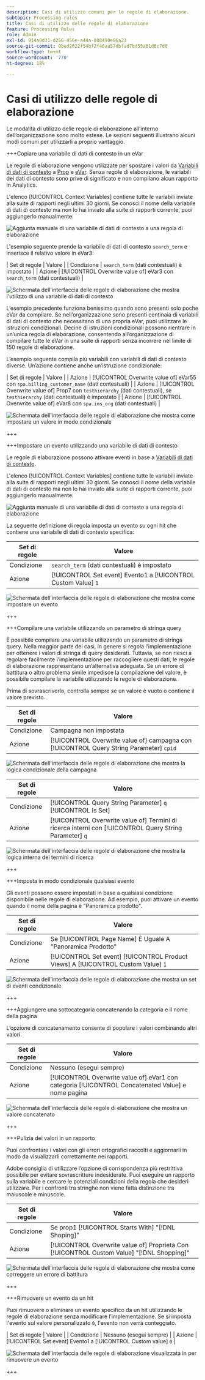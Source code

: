 ```yaml
---
description: Casi di utilizzo comuni per le regole di elaborazione.
subtopic: Processing rules
title: Casi di utilizzo delle regole di elaborazione
feature: Processing Rules
role: Admin
exl-id: 914a0d31-d256-456e-a44a-008490e86a23
source-git-commit: 0bed2622f54bf2f46aa57dbfad7bd55a61d6c7d0
workflow-type: tm+mt
source-wordcount: '770'
ht-degree: 18%

---
```


# Casi di utilizzo delle regole di elaborazione

Le modalità di utilizzo delle regole di elaborazione all’interno dell’organizzazione sono molto estese. Le sezioni seguenti illustrano alcuni modi comuni per utilizzarli a proprio vantaggio.

+++Copiare una variabile di dati di contesto in un eVar

Le regole di elaborazione vengono utilizzate per spostare i valori da [Variabili di dati di contesto](/help/implement/vars/page-vars/contextdata.md) a [Prop](/help/components/dimensions/prop.md) e [eVar](/help/components/dimensions/evar.md). Senza regole di elaborazione, le variabili dei dati di contesto sono prive di significato e non compilano alcun rapporto in Analytics.

L&#39;elenco [!UICONTROL Context Variables] contiene tutte le variabili inviate alla suite di rapporti negli ultimi 30 giorni. Se conosci il nome della variabile di dati di contesto ma non lo hai inviato alla suite di rapporti corrente, puoi aggiungerlo manualmente:

![Aggiunta manuale di una variabile di dati di contesto a una regola di elaborazione](assets/add-context-variable.png)

L&#39;esempio seguente prende la variabile di dati di contesto `search_term` e inserisce il relativo valore in eVar3:

| Set di regole | Valore |
| Condizione | `search_term` (dati contestuali) è impostato |
| Azione | [!UICONTROL Overwrite value of] eVar3 con `search_term` (dati contestuali) |

![Schermata dell&#39;interfaccia delle regole di elaborazione che mostra l&#39;utilizzo di una variabile di dati di contesto](assets/set-context-data.png)

L’esempio precedente funziona benissimo quando sono presenti solo poche eVar da compilare. Se nell’organizzazione sono presenti centinaia di variabili di dati di contesto che necessitano di una propria eVar, puoi utilizzare le istruzioni condizionali. Decine di istruzioni condizionali possono rientrare in un’unica regola di elaborazione, consentendo all’organizzazione di compilare tutte le eVar in una suite di rapporti senza incorrere nel limite di 150 regole di elaborazione.

L’esempio seguente compila più variabili con variabili di dati di contesto diverse. Un’azione contiene anche un’istruzione condizionale:

| Set di regole | Valore |
| Azione | [!UICONTROL Overwrite value of] eVar55 con `spa.billing_customer_name` (dati contestuali) |
| Azione | [!UICONTROL Overwrite value of] Prop7 con `testhierarchy` (dati contestuali), se `testhierarchy` (dati contestuali) è impostato |
| Azione | [!UICONTROL Overwrite value of] eVar8 con `spa.ims_org` (dati contestuali) |

![Schermata dell&#39;interfaccia delle regole di elaborazione che mostra come impostare un valore in modo condizionale](assets/add-conditional.png)

+++

+++Impostare un evento utilizzando una variabile di dati di contesto

Le regole di elaborazione possono attivare eventi in base a [Variabili di dati di contesto](/help/implement/vars/page-vars/contextdata.md).

L&#39;elenco [!UICONTROL Context Variables] contiene tutte le variabili inviate alla suite di rapporti negli ultimi 30 giorni. Se conosci il nome della variabile di dati di contesto ma non lo hai inviato alla suite di rapporti corrente, puoi aggiungerlo manualmente:

![Aggiunta manuale di una variabile di dati di contesto a una regola di elaborazione](assets/add-context-variable.png)

La seguente definizione di regola imposta un evento su ogni hit che contiene una variabile di dati di contesto specifica:

| Set di regole | Valore |
| --- | --- |
| Condizione | `search_term` (dati contestuali) è impostato |
| Azione | [!UICONTROL Set event] Evento1 a [!UICONTROL Custom Value] `1` |

![Schermata dell&#39;interfaccia delle regole di elaborazione che mostra come impostare un evento](assets/processing_rule_set_event.png)

+++

+++Compilare una variabile utilizzando un parametro di stringa query

È possibile compilare una variabile utilizzando un parametro di stringa query. Nella maggior parte dei casi, in genere si regola l’implementazione per ottenere i valori di stringa di query desiderati. Tuttavia, se non riesci a regolare facilmente l’implementazione per raccogliere questi dati, le regole di elaborazione rappresentano un’alternativa adeguata. Se un errore di battitura o altro problema simile impedisce la compilazione del valore, è possibile compilare la variabile utilizzando le regole di elaborazione.

Prima di sovrascriverlo, controlla sempre se un valore è vuoto o contiene il valore previsto.

| Set di regole | Valore |
| --- | --- |
| Condizione | Campagna non impostata |
| Azione | [!UICONTROL Overwrite value of] campagna con [!UICONTROL Query String Parameter] `cpid` |

![Schermata dell&#39;interfaccia delle regole di elaborazione che mostra la logica condizionale della campagna](assets/set-campaign-conditionally.png)

| Set di regole | Valore |
| --- | --- |
| Condizione | [!UICONTROL Query String Parameter] `q` [!UICONTROL Is Set] |
| Azione | [!UICONTROL Overwrite value of] Termini di ricerca interni con [!UICONTROL Query String Parameter] `q` |

![Schermata dell&#39;interfaccia delle regole di elaborazione che mostra la logica interna dei termini di ricerca](assets/populate-internal-search-terms.png)

+++

+++Imposta in modo condizionale qualsiasi evento

Gli eventi possono essere impostati in base a qualsiasi condizione disponibile nelle regole di elaborazione. Ad esempio, puoi attivare un evento quando il nome della pagina è &quot;Panoramica prodotto&quot;.

| Set di regole | Valore |
| --- | --- |
| Condizione | Se [!UICONTROL Page Name] È Uguale A &quot;Panoramica Prodotto&quot; |
| Azione | [!UICONTROL Set event] [!UICONTROL Product Views] A [!UICONTROL Custom Value] `1` |

![Schermata dell&#39;interfaccia delle regole di elaborazione che mostra un set di eventi condizionale](assets/set-product-view-event.png)

+++

+++Aggiungere una sottocategoria concatenando la categoria e il nome della pagina

L’opzione di concatenamento consente di popolare i valori combinando altri valori.

| Set di regole | Valore |
| --- | --- |
| Condizione | Nessuno (esegui sempre) |
| Azione | [!UICONTROL Overwrite value of] eVar1 con categoria [!UICONTROL Concatenated Value] e nome pagina |

![Schermata dell&#39;interfaccia delle regole di elaborazione che mostra un valore concatenato](assets/add-subcategory-using-concat.png)

+++

+++Pulizia dei valori in un rapporto

Puoi confrontare i valori con gli errori ortografici raccolti e aggiornarli in modo da visualizzarli correttamente nei rapporti.

Adobe consiglia di utilizzare l’opzione di corrispondenza più restrittiva possibile per evitare sovrascritture indesiderate. Puoi eseguire un rapporto sulla variabile e cercare le potenziali condizioni della regola che desideri utilizzare. Per i confronti tra stringhe non viene fatta distinzione tra maiuscole e minuscole.

| Set di regole | Valore |
| --- | --- |
| Condizione | Se prop1 [!UICONTROL Starts With] &quot;[!DNL Shoping]&quot; |
| Azione | [!UICONTROL Overwrite value of] Proprietà Con [!UICONTROL Custom Value] &quot;[!DNL Shopping]&quot; |

![Schermata dell&#39;interfaccia delle regole di elaborazione che mostra come correggere un errore di battitura](assets/clean-up-values-in-report.png)

+++

+++Rimuovere un evento da un hit

Puoi rimuovere o eliminare un evento specifico da un hit utilizzando le regole di elaborazione senza modificare l’implementazione. Se si imposta l&#39;evento sul valore personalizzato `0`, l&#39;evento non verrà conteggiato.

| Set di regole | Valore |
| Condizione | Nessuno (esegui sempre) |
| Azione | [!UICONTROL Set event] Evento1 a [!UICONTROL Custom value] `0` |

![Schermata dell&#39;interfaccia delle regole di elaborazione visualizzata in per rimuovere un evento](assets/remove_event.png)

+++

